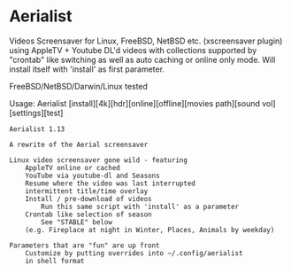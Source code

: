 # Aerialist
Videos Screensaver for Linux, FreeBSD, NetBSD etc. (xscreensaver plugin) using AppleTV + Youtube DL'd videos with collections supported by "crontab" like switching as well as auto caching or online only mode. Will install itself with 'install' as first parameter.

FreeBSD/NetBSD/Darwin/Linux tested

Usage: Aerialist [install][4k][hdr][online][offline][movies path][sound vol][settings][test]

	Aerialist 1.13

	A rewrite of the Aerial screensaver

	Linux video screensaver gone wild - featuring
		AppleTV online or cached
		YouTube via youtube-dl and Seasons
		Resume where the video was last interrupted
		intermittent title/time overlay
		Install / pre-download of videos
			Run this same script with 'install' as a parameter
		Crontab like selection of season
			See "STABLE" below
		(e.g. Fireplace at night in Winter, Places, Animals by weekday)

	Parameters that are "fun" are up front
		Customize by putting overrides into ~/.config/aerialist
		in shell format
